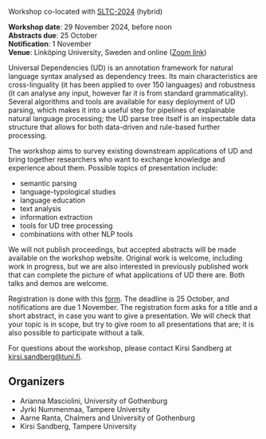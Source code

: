 Workshop co-located with [SLTC-2024](https://sltc2024.github.io/) (hybrid)

__Workshop date__: 29 November 2024, before noon<br>
__Abstracts due__: 25 October<br>
__Notification__: 1 November<br>
__Venue__: Linköping University, Sweden and online ([Zoom link](https://tuni.zoom.us/j/63618234673?pwd=4GBvARxfYN6WDbq7M63G986US5140F.1))

Universal Dependencies (UD) is an annotation framework for natural language syntax analysed as dependency trees. Its main characteristics are cross-linguality (it has been applied to over 150 languages) and robustness (it can analyse any input, however far it is from standard grammaticality). Several algorithms and tools are available for easy deployment of UD parsing, which makes it into a useful step for pipelines of explainable natural language processing; the UD parse tree itself is an inspectable data structure that allows for both data-driven and rule-based further processing.

The workshop aims to survey existing downstream applications of UD and bring together researchers who want to exchange knowledge and experience about them. Possible topics of presentation include:

- semantic parsing
- language-typological studies
- language education
- text analysis
- information extraction
- tools for UD tree processing
- combinations with other NLP tools

We will not publish proceedings, but accepted abstracts will be made available on the workshop website. Original work is welcome, including work in progress, but we are also interested in previously published work that can complete the picture of what applications of UD there are. Both talks and demos are welcome.

Registration is done with this [form](https://forms.gle/7R4so6odty23MnBaA).
The deadline is 25 October, and notifications are due 1 November.
The registration form asks for a title and a short abstract, in case you want to give a presentation. 
We will check that your topic is in scope, but try to give room to all presentations that are; 
it is also possible to participate without a talk.

For questions about the workshop, please contact Kirsi Sandberg at [kirsi.sandberg@tuni.fi](mailto:kirsi.sandberg@tuni.fi).

## Organizers
- Arianna Masciolini, University of Gothenburg
- Jyrki Nummenmaa, Tampere University
- Aarne Ranta, Chalmers and University of Gothenburg
- Kirsi Sandberg, Tampere University
